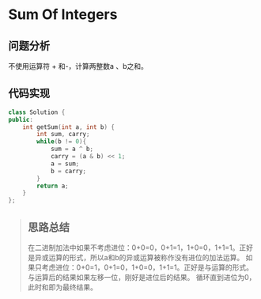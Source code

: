 # Sum Of Integers 
## 问题分析
不使用运算符 + 和-，计算两整数a 、b之和。
## 代码实现
```cpp
class Solution {
public:
    int getSum(int a, int b) {
        int sum, carry;
        while(b != 0){
            sum = a ^ b;
            carry = (a & b) << 1;
            a = sum;
            b = carry;
        }
        return a;
    }
};
```
>## 思路总结
>在二进制加法中如果不考虑进位：0+0=0，0+1=1，1+0=0，1+1=1。正好是异或运算的形式，所以a和b的异或运算被称作没有进位的加法运算。
>如果只考虑进位：0+0=1，0+1=0，1+0=0，1+1=1。正好是与运算的形式。与运算后的结果如果左移一位，刚好是进位后的结果。
>循环直到进位为0，此时和即为最终结果。
